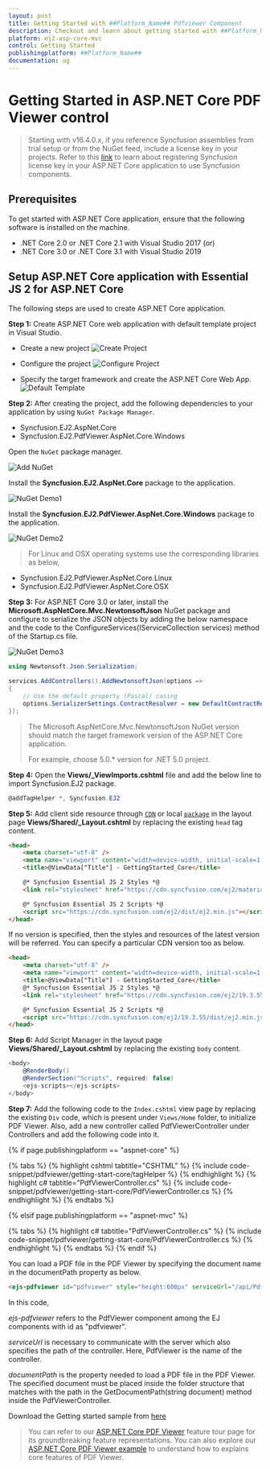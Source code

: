 ```yaml
---
layout: post
title: Getting Started with ##Platform_Name## Pdfviewer Component
description: Checkout and learn about getting started with ##Platform_Name## Pdfviewer component of Syncfusion, and more details.
platform: ej2-asp-core-mvc
control: Getting Started
publishingplatform: ##Platform_Name##
documentation: ug
---
```



# Getting Started in ASP.NET Core PDF Viewer control

> Starting with v16.4.0.x, if you reference Syncfusion assemblies from trial setup or from the NuGet feed, include a license key in your projects. Refer to this [link](https://help.syncfusion.com/common/essential-studio/licensing/license-key) to learn about registering Syncfusion license key in your ASP.NET Core application to use Syncfusion components.

## Prerequisites

To get started with ASP.NET Core application, ensure that the following software is installed on the machine.
* .NET Core 2.0 or .NET Core 2.1 with Visual Studio 2017
(or)
* .NET Core 3.0 or .NET Core 3.1 with Visual Studio 2019

## Setup ASP.NET Core application with Essential JS 2 for ASP.NET Core

The following steps are used to create ASP.NET Core application.

**Step 1:** Create ASP.NET Core web application with default template project in Visual Studio.

* Create a new project
![Create Project](../../pdfviewer/images/create_new_project_core.png)

* Configure the project
![Configure Project](../../pdfviewer/images/configure_new_project_core.png)

* Specify the target framework and create the ASP.NET Core Web App.
![Default Template](../../pdfviewer/images/create_core_web_app.png)

**Step 2:** After creating the project, add the following dependencies to your application by using `NuGet Package Manager`.
* Syncfusion.EJ2.AspNet.Core
* Syncfusion.EJ2.PdfViewer.AspNet.Core.Windows

Open the `NuGet` package manager.

![Add NuGet](../../pdfviewer/images/add_nuget_packages_core.png)

Install the **Syncfusion.EJ2.AspNet.Core** package to the application.

![NuGet Demo1](../../pdfviewer/images/nuget_ej2_core.png)

Install the **Syncfusion.EJ2.PdfViewer.AspNet.Core.Windows** package to the application.

![NuGet Demo2](../../pdfviewer/images/nuget_ej2_pdfviewer_core.png)

>For Linux and OSX operating systems use the corresponding libraries as below,
* Syncfusion.EJ2.PdfViewer.AspNet.Core.Linux
* Syncfusion.EJ2.PdfViewer.AspNet.Core.OSX

**Step 3:** For ASP.NET Core 3.0 or later, install the **Microsoft.AspNetCore.Mvc.NewtonsoftJson** NuGet package and configure to serialize the JSON objects by adding the below namespace and the code to the ConfigureServices(IServiceCollection services) method of the Startup.cs file.

![NuGet Demo3](../../pdfviewer/images/nuget_newtonsoftjson.png)

```cs
using Newtonsoft.Json.Serialization;
```

```cs
services.AddControllers().AddNewtonsoftJson(options =>
{
    // Use the default property (Pascal) casing
    options.SerializerSettings.ContractResolver = new DefaultContractResolver();
});
```

>The Microsoft.AspNetCore.Mvc.NewtonsoftJson NuGet version should match the target framework version of the ASP.NET Core application.
>
>For example, choose 5.0.* version for .NET 5.0 project.

**Step 4:** Open the **Views/_ViewImports.cshtml** file and add the below line to import Syncfusion.EJ2 package.

```cs
@addTagHelper *, Syncfusion.EJ2
```

**Step 5:** Add client side resource through [`CDN`](https://cdn.syncfusion.com/ej2/dist/ej2.min.js) or local [`package`](https://www.npmjs.com/package/@syncfusion/ej2) in the layout page **Views/Shared/_Layout.cshtml** by replacing the existing `head` tag content.

```html
<head>
    <meta charset="utf-8" />
    <meta name="viewport" content="width=device-width, initial-scale=1.0" />
    <title>@ViewData["Title"] - GettingStarted_Core</title>

    @* Syncfusion Essential JS 2 Styles *@
    <link rel="stylesheet" href="https://cdn.syncfusion.com/ej2/material.css" />

    @* Syncfusion Essential JS 2 Scripts *@
    <script src="https://cdn.syncfusion.com/ej2/dist/ej2.min.js"></script>
</head>
```

If no version is specified, then the styles and resources of the latest version will be referred. You can specify a particular CDN version too as below.

```html
<head>
    <meta charset="utf-8" />
    <meta name="viewport" content="width=device-width, initial-scale=1.0" />
    <title>@ViewData["Title"] - GettingStarted_Core</title>
    @* Syncfusion Essential JS 2 Styles *@
    <link rel="stylesheet" href="https://cdn.syncfusion.com/ej2/19.3.55/material.css" />

    @* Syncfusion Essential JS 2 Scripts *@
    <script src="https://cdn.syncfusion.com/ej2/19.3.55/dist/ej2.min.js"></script>
</head>
```

**Step 6:** Add Script Manager in the layout page **Views/Shared/_Layout.cshtml** by replacing the existing `body` content.

```cs
<body>
    @RenderBody()
    @RenderSection("Scripts", required: false)
    <ejs-scripts></ejs-scripts>
</body>
```

**Step 7:** Add the following code to the `Index.cshtml` view page by replacing the existing `Div` code, which is present under `Views/Home` folder, to initialize PDF Viewer. Also, add a new controller called PdfViewerController under Controllers and add the following code into it.

{% if page.publishingplatform == "aspnet-core" %}

{% tabs %}
{% highlight cshtml tabtitle="CSHTML" %}
{% include code-snippet/pdfviewer/getting-start-core/tagHelper %}
{% endhighlight %}
{% highlight c# tabtitle="PdfViewerController.cs" %}
{% include code-snippet/pdfviewer/getting-start-core/PdfViewerController.cs %}
{% endhighlight %}
{% endtabs %}

{% elsif page.publishingplatform == "aspnet-mvc" %}

{% tabs %}
{% highlight c# tabtitle="PdfViewerController.cs" %}
{% include code-snippet/pdfviewer/getting-start-core/PdfViewerController.cs %}
{% endhighlight %}
{% endtabs %}
{% endif %}


You can load a PDF file in the PDF Viewer by specifying the document name in the documentPath property as below.

```html
<ejs-pdfviewer id="pdfviewer" style="height:600px" serviceUrl="/api/PdfViewer" documentPath="PDF_Succinctly.pdf"></ejs-pdfviewer>
```

In this code,

*ejs-pdfviewer* refers to the PdfViewer component among the EJ components with id as "pdfviewer".

*serviceUrl* is necessary to communicate with the server which also specifies the path of the controller. Here, PdfViewer is the name of the controller.

*documentPath* is the property needed to load a PDF file in the PDF Viewer. The specified document must be placed inside the folder structure that matches with the path in the GetDocumentPath(string document) method inside the PdfViewerController.

Download the Getting started sample from [here](https://www.syncfusion.com/downloads/support/directtrac/general/ze/GettingStarted_Core-1020074870.zip)

> You can refer to our [ASP.NET Core PDF Viewer](https://www.syncfusion.com/aspnet-core-ui-controls/pdf-viewer) feature tour page for its groundbreaking feature representations. You can also explore our [ASP.NET Core PDF Viewer example](https://ej2.syncfusion.com/aspnetcore/PdfViewer/Default#/material) to understand how to explains core features of PDF Viewer.